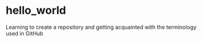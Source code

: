 # hello_world
Learning to create a repository and getting acquainted with the terminology used in GitHub
